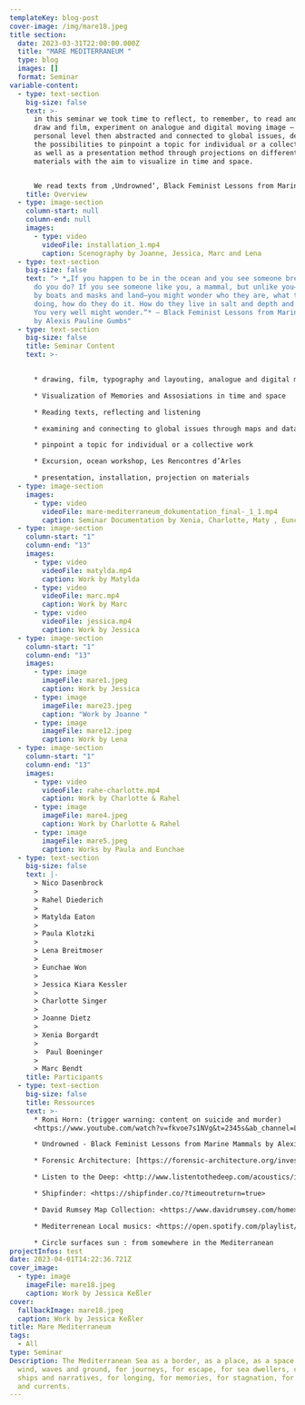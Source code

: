 ```yaml
---
templateKey: blog-post
cover-image: /img/mare18.jpeg
title section:
  date: 2023-03-31T22:00:00.000Z
  title: "MARE MEDITERRANEUM "
  type: blog
  images: []
  format: Seminar
variable-content:
  - type: text-section
    big-size: false
    text: >-
      in this seminar we took time to reflect, to remember, to read and write,
      draw and film, experiment on analogue and digital moving image — on a
      personal level then abstracted and connected to global issues, dealt with
      the possibilities to pinpoint a topic for individual or a collective work
      as well as a presentation method through projections on different
      materials with the aim to visualize in time and space. 


      We read texts from ‚Undrowned‘, Black Feminist Lessons from Marine Mammals by Alexis Pauline Gumbs, listened to ‚Saying Water‘, a monologue by Roni Horn, followed investigations of Forensic Architecture and Migrant Journal, browsed through geographic maps, charts and data sources. — and then we went to the beach. I mean, we had to. We travelled to southern france work in Marseille and to visit Les Rencontres d’Arles.
    title: Overview
  - type: image-section
    column-start: null
    column-end: null
    images:
      - type: video
        videoFile: installation_1.mp4
        caption: Scenography by Joanne, Jessica, Marc and Lena
  - type: text-section
    big-size: false
    text: "> *„If you happen to be in the ocean and you see someone breathing, what
      do you do? If you see someone like you, a mammal, but unlike you—not bound
      by boats and masks and land—you might wonder who they are, what they are
      doing, how do they do it. How do they live in salt and depth and motion?
      You very well might wonder.“* — Black Feminist Lessons from Marine Mammals
      by Alexis Pauline Gumbs"
  - type: text-section
    big-size: false
    title: Seminar Content
    text: >-
      

      * drawing, film, typography and layouting, analogue and digital motion sickness

      * Visualization of Memories and Assosiations in time and space

      * Reading texts, reflecting and listening

      * examining and connecting to global issues through maps and data sources

      * pinpoint a topic for individual or a collective work

      * Excursion, ocean workshop, Les Rencontres d’Arles

      * presentation, installation, projection on materials
  - type: image-section
    images:
      - type: video
        videoFile: mare-mediterraneum_dokumentation_final-_1_1.mp4
        caption: Seminar Documentation by Xenia, Charlotte, Maty , Eunchae and Rahel
  - type: image-section
    column-start: "1"
    column-end: "13"
    images:
      - type: video
        videoFile: matylda.mp4
        caption: Work by Matylda
      - type: video
        videoFile: marc.mp4
        caption: Work by Marc
      - type: video
        videoFile: jessica.mp4
        caption: Work by Jessica
  - type: image-section
    column-start: "1"
    column-end: "13"
    images:
      - type: image
        imageFile: mare1.jpeg
        caption: Work by Jessica
      - type: image
        imageFile: mare23.jpeg
        caption: "Work by Joanne "
      - type: image
        imageFile: mare12.jpeg
        caption: Work by Lena
  - type: image-section
    column-start: "1"
    column-end: "13"
    images:
      - type: video
        videoFile: rahe-charlotte.mp4
        caption: Work by Charlotte & Rahel
      - type: image
        imageFile: mare4.jpeg
        caption: Work by Charlotte & Rahel
      - type: image
        imageFile: mare5.jpeg
        caption: Works by Paula and Eunchae
  - type: text-section
    big-size: false
    text: |-
      > Nico Dasenbrock 
      >
      > Rahel Diederich 
      >
      > Matylda Eaton 
      >
      > Paula Klotzki 
      >
      > Lena Breitmoser 
      >
      > Eunchae Won 
      >
      > Jessica Kiara Kessler 
      >
      > Charlotte Singer 
      >
      > Joanne Dietz 
      >
      > Xenia Borgardt
      >
      >  Paul Boeninger 
      >
      > Marc Bendt
    title: Participants
  - type: text-section
    big-size: false
    title: Ressources
    text: >-
      * Roni Horn: (trigger warning: content on suicide and murder)
      <https://www.youtube.com/watch?v=fkvoe7s1NVg&t=2345s&ab_channel=LouisianaChannel>

      * Undrowned - Black Feminist Lessons from Marine Mammals by Alexis Pauline Gumbs <https://drive.google.com/drive/folders/1L34KxgyAd2I333AekdvBKbl9kYxsdJJC>

      * Forensic Architecture: [https://forensic-architecture.org/investigation/shipwreck-at-the-threshold-of-europe#:~:text=It sank 280m beyond the,reach EU shores by sea](https://forensic-architecture.org/investigation/shipwreck-at-the-threshold-of-europe#:~:text=It%20sank%20280m%20beyond%20the,reach%20EU%20shores%20by%20sea) (on the topic of migration on the Mediterranean Sea. TW: shipwreck, drowning)

      * Listen to the Deep: <http://www.listentothedeep.com/acoustics/index.php>

      * Shipfinder: <https://shipfinder.co/?timeoutreturn=true>

      * David Rumsey Map Collection: <https://www.davidrumsey.com/home>

      * Mediterrenean Local musics: <https://open.spotify.com/playlist/2RzJtMpbEZnSS5rfMt0qtZ?si=coP1wM08Rn6xrQfoNpyVcw&utm_source=copy-link>

      * Circle surfaces sun : from somewhere in the Mediterranean
projectInfos: test
date: 2023-04-01T14:22:36.721Z
cover_image:
  - type: image
    imageFile: mare18.jpeg
    caption: Work by Jessica Keßler
cover:
  fallbackImage: mare18.jpeg
  caption: Work by Jessica Keßler
title: Mare Mediterraneum
tags:
  - All
type: Seminar
Description: The Mediterranean Sea as a border, as a place, as a space - for
  wind, waves and ground, for journeys, for escape, for sea dwellers, cargo
  ships and narratives, for longing, for memories, for stagnation, for movement
  and currents.
---
```

